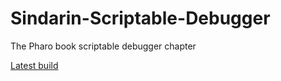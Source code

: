 # Sindarin-Scriptable-Debugger
The Pharo book scriptable debugger chapter


[Latest build](https://github.com/The-Pharo-Debugger-Book-Chapters/Sindarin-Scriptable-Debugger/releases/download/latest/tpd-wip.pdf)
